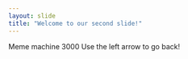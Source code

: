 ```yaml
---
layout: slide
title: "Welcome to our second slide!"
---
```

Meme machine 3000
Use the left arrow to go back!
